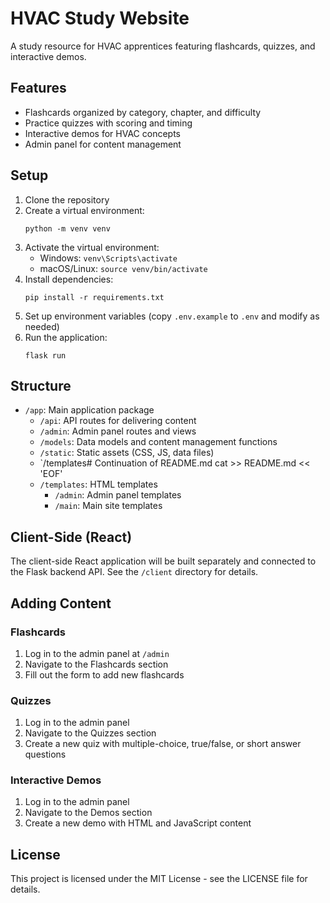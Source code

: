 # HVAC Study Website

A study resource for HVAC apprentices featuring flashcards, quizzes, and interactive demos.

## Features

- Flashcards organized by category, chapter, and difficulty
- Practice quizzes with scoring and timing
- Interactive demos for HVAC concepts
- Admin panel for content management

## Setup

1. Clone the repository
2. Create a virtual environment:
   ```
   python -m venv venv
   ```
3. Activate the virtual environment:
   - Windows: `venv\Scripts\activate`
   - macOS/Linux: `source venv/bin/activate`
4. Install dependencies:
   ```
   pip install -r requirements.txt
   ```
5. Set up environment variables (copy `.env.example` to `.env` and modify as needed)
6. Run the application:
   ```
   flask run
   ```

## Structure

- `/app`: Main application package
  - `/api`: API routes for delivering content
  - `/admin`: Admin panel routes and views
  - `/models`: Data models and content management functions
  - `/static`: Static assets (CSS, JS, data files)
  - `/templates# Continuation of README.md
cat >> README.md << 'EOF'
  - `/templates`: HTML templates
    - `/admin`: Admin panel templates
    - `/main`: Main site templates

## Client-Side (React)

The client-side React application will be built separately and connected to the Flask backend API. See the `/client` directory for details.

## Adding Content

### Flashcards
1. Log in to the admin panel at `/admin`
2. Navigate to the Flashcards section
3. Fill out the form to add new flashcards

### Quizzes
1. Log in to the admin panel
2. Navigate to the Quizzes section
3. Create a new quiz with multiple-choice, true/false, or short answer questions

### Interactive Demos
1. Log in to the admin panel
2. Navigate to the Demos section
3. Create a new demo with HTML and JavaScript content

## License

This project is licensed under the MIT License - see the LICENSE file for details.
